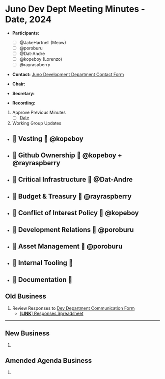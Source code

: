 # Juno Dev Dept Meeting Minutes - Date, 2024

- **Participants:**
  - [ ] @JakeHartnell (Meow)
  - [ ] @poroburu
  - [ ] @Dat-Andre
  - [ ] @kopeboy (Lorenzo)
  - [ ] @rayraspberry

- **Contact:** [Juno Development Department Contact Form](https://forms.gle/rzCphth2rTPjKzum9)
- **Chair:** 
- **Secretary:** 

- **Recording:** 

1. Approve Previous Minutes
    - [ ] [Date](./YYYYMMDD-Meeting-Public-Minutes.md)

2. Working Group Updates
  - 🤝 **Vesting** 🤝 @kopeboy
    - 
  - 🤝 **Github Ownership** 🤝 @kopeboy + @rayraspberry
    -
  - 🤝 **Critical Infrastructure** 🤝 @Dat-Andre
    - 
  - 🤝 **Budget & Treasury** 🤝 @rayraspberry
    - 
  - 🤝 **Conflict of Interest Policy** 🤝 @kopeboy
    - 
  - 🤝 **Development Relations** 🤝 @poroburu
    - 
  - 🤝 **Asset Management** 🤝 @poroburu
    - 
  - 🤝 **Internal Tooling** 🤝
    - 
  - 🤝 **Documentation** 🤝
    - 

## Old Business

1. Review Responses to [Dev Department Communication Form](https://forms.gle/rzCphth2rTPjKzum9)
   - [[**LINK**] Responses Spreadsheet](https://docs.google.com/spreadsheets/d/1s0g6kulm7kis5GBGmj2oJLbKQtDHyILKfDLlvGMwmfc/edit#gid=7875893)

---

## New Business

1. 

## Amended Agenda Business

1. 